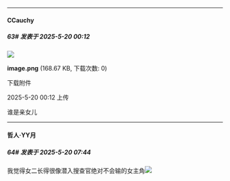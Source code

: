 ﻿
*****

####  CCauchy  
##### 63#       发表于 2025-5-20 00:12

<img src="https://img.stage1st.com/forum/202505/20/001246czp5jh9pdgd5rjb8.png" referrerpolicy="no-referrer">

<strong>image.png</strong> (168.67 KB, 下载次数: 0)

下载附件

2025-5-20 00:12 上传

谁是亲女儿


*****

####  哲人·YY月  
##### 64#       发表于 2025-5-20 07:44

我觉得女二长得很像潜入搜查官绝对不会输的女主角<img src="https://static.stage1st.com/image/smiley/face2017/018.png" referrerpolicy="no-referrer">

